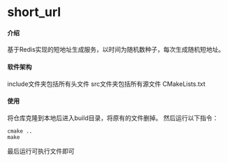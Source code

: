 # short_url

#### 介绍
基于Redis实现的短地址生成服务，以时间为随机数种子，每次生成随机短地址。

#### 软件架构
include文件夹包括所有头文件
src文件夹包括所有源文件
CMakeLists.txt

#### 使用
将仓库克隆到本地后进入build目录，将原有的文件删掉。
然后运行以下指令：

```shell
cmake ..
make
```
最后运行可执行文件即可

